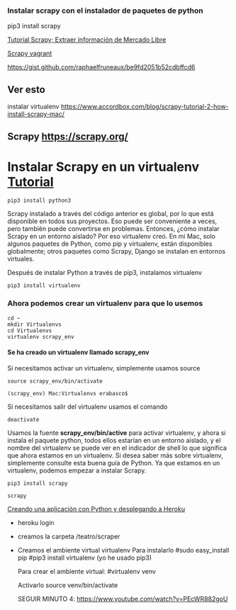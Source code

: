 ### Instalar scrapy con el instalador de paquetes de python
  pip3 install scrapy


[Tutorial Scrapy; Extraer información de Mercado Libre](https://github.com/luisramirez-m/mercadolibre-scrapy)

[Scrapy vagrant](https://github.com/sgarciapdx/scrapy-vagrant/blob/master/Vagrantfile)

https://gist.github.com/raphaelfruneaux/be9fd2051b52cdbffcd6

## Ver esto
instalar virtualenv https://www.accordbox.com/blog/scrapy-tutorial-2-how-install-scrapy-mac/

## Scrapy https://scrapy.org/

# Instalar Scrapy en un virtualenv [Tutorial](https://www.accordbox.com/blog/scrapy-tutorial-2-how-install-scrapy-mac/)

    pip3 install python3

Scrapy instalado a través del código anterior es global, por lo que está disponible en todos sus proyectos. Eso puede ser conveniente a veces, pero también puede convertirse en problemas. Entonces, ¿cómo instalar Scrapy en un entorno aislado? Por eso virtualenv creó. En mi Mac, solo algunos paquetes de Python, como pip y virtualenv, están disponibles globalmente; otros paquetes como Scrapy, Django se instalan en entornos virtuales.

Después de instalar Python a través de pip3, instalamos virtualenv

    pip3 install virtualenv
  
### Ahora podemos crear un virtualenv para que lo usemos
    cd ~
    mkdir Virtualenvs
    cd Virtualenvs
    virtualenv scrapy_env
    
#### Se ha creado un virtualenv llamado scrapy_env

Si necesitamos activar un virtualenv, simplemente usamos source

    source scrapy_env/bin/activate
    
    (scrapy_env) Mac:Virtualenvs erabasco$ 
  
Si necesitamos salir del virtualenv usamos el comando 

    deactivate


Usamos la fuente **scrapy_env/bin/active** para activar virtualenv, y ahora si instala el paquete python, todos ellos estarían en un entorno aislado, y el nombre del virtualenv se puede ver en el indicador de shell lo que significa que ahora estamos en un virtualenv. Si desea saber más sobre virtualenv, simplemente consulte esta buena guía de Python. Ya que estamos en un virtualenv, podemos empezar a instalar Scrapy.

    pip3 install scrapy
    
    scrapy
    
    
   [Creando una aplicación con Python y desplegando a Heroku](https://www.youtube.com/watch?v=PEcWR882goU)
   
   
   - heroku login
   - creamos la carpeta /teatro/scraper
   - Creamos el ambiente virtual virtualenv 
      Para instalarlo
      #sudo easy_install pip
      #pip3 install virtualenv (yo he usado pip3)
      
      Para crear el ambiente virtual:
      #virtualenv venv
      
      Activarlo
      source venv/bin/activate
      
      SEGUIR MINUTO 4: https://www.youtube.com/watch?v=PEcWR882goU
      
   
    
    
    
